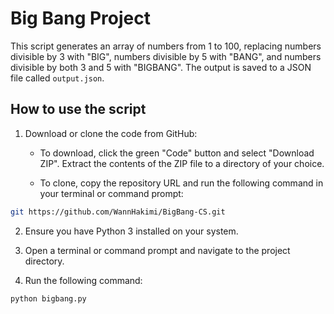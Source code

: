 # Big Bang Project

This script generates an array of numbers from 1 to 100, replacing numbers divisible by 3 with "BIG", numbers divisible by 5 with "BANG", and numbers divisible by both 3 and 5 with "BIGBANG". The output is saved to a JSON file called `output.json`.

## How to use the script

1. Download or clone the code from GitHub:

   - To download, click the green "Code" button and select "Download ZIP". Extract the contents of the ZIP file to a directory of your choice.
   
   - To clone, copy the repository URL and run the following command in your terminal or command prompt:

```bash
git https://github.com/WannHakimi/BigBang-CS.git
```


2. Ensure you have Python 3 installed on your system.

3. Open a terminal or command prompt and navigate to the project directory.

4. Run the following command:

```bash
python bigbang.py
```
